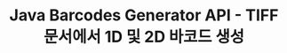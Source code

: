 ---
############################# Static ############################
layout: "auto-gen-gist"
draft: false
path: "ko/assembly/java/barcode/tiff/"
otherformats: PDF HTML XPS MHTML TXT XAML EPUB SVG PS PCL XML OXPS MD EML EMLX MSG 

############################# Head ############################
head_title: "바코드 이미지 문서 및 이메일 메시지를 생성하는 Java API"
head_description: "GroupDocs.Assembly Java API를 사용하면 프로그래머가 문서(PDF, DOC, DOCX, RTF, XLSX, CSV, PPTX) 및 이메일(EML EMLX MSG) 메시지에 바코드를 만들고 추가할 수 있습니다."

############################# Header ############################
title: "Java Barcodes Generator API - TIFF 문서에서 1D 및 2D 바코드 생성"
description: "GroupDocs.Assembly Java API를 사용하면 PDF HTML, XPS, PS, TXT, EPUB, PCL, SVG, 문서 및 이메일(EML, EMLX, MSG) 메시지 내에서 1D 및 2D 바코드 이미지를 생성 및 추가할 수 있습니다."

######################### Download Button #######################
button:
    enable: true

############################# About ############################
about:
    enable: true
    title: "문서 및 이메일에 바코드를 생성하고 삽입하는 방법은 무엇입니까?"
    content: |
       바코드는 인기를 얻고 있으며 오늘날 모든 곳에서 사용됩니다. 1970년대 중반에 식료품점에 등장하기 시작했으며 오늘날에는 책, 티켓, 약물 추적을 위한 병원, 자동차 부품 상점 등에서 찾을 수 있습니다. 이 웹 페이지에서는 Java 애플리케이션에서 문서 및 이메일 내부에 바코드 이미지를 동적으로 생성하고 추가하는 방법을 설명합니다. Java용 GroupDocs.Assembly는 소프트웨어 개발자가 강력한 문서 자동화 및 보고 응용 프로그램을 만드는 데 도움이 되는 매우 유용한 API입니다. PDF, HTML, XPS, Microsoft Office Word, Excel 워크시트, PowerPoint 프레젠테이션, Outlook 전자 메일 등과 같은 많은 인기 있는 문서 형식을 처리하기 위한 지원을 제공합니다. Java API를 사용하면 몇 줄의 코드로 문서와 이메일 메시지에 바코드 이미지를 쉽게 만들고 삽입할 수 있습니다. 또한 바코드 이미지 크기 조정, 앞뒤 색상 변경, 바코드 이미지 해상도 변경, 바코드 텍스트 배치, 글꼴 변경 등과 같은 바코드 이미지 속성 수정을 지원합니다.

############################# content ############################
steps:
    enable: true
    block:
    - title_left: "Java를 통해 TIFF 문서에 바코드 생성"
      content_left: |
       GroupDocs.Assembly Java에는 TIFF 문서 내부에 바코드를 삽입하고 편집하기 위한 완전한 기능이 포함되어 있습니다. 다음 Java 코드 예제는 몇 줄의 코드로 TIFF 문서 내에서 바코드 이미지를 만들고 사용하는 방법을 보여줍니다.

      title_right: "TIFF 파일에 바코드를 추가하는 방법은 무엇입니까?"
      content_right: |
       * [DocumentAssembler](https://apireference.groupdocs.com/assembly/java/com.groupdocs.assembly/DocumentAssembler) 의 인스턴스 생성
       * 샘플 데이터 소스 객체 생성
       * [AssembleDocument](https://apireference.groupdocs.com/assembly/java/com.groupdocs.assembly/DocumentAssembler#assembleDocument-java.io.InputStream-java.io.OutputStream-com.groupdocs.assembly.DataSourceInfo...-) 를 호출합니다 다음 매개변수가 있는 메서드
          * 템플릿 문서를 읽을 스트림.
          * 결과 문서를 작성하는 스트림.
          * 문서 로드 및 저장 옵션.
          * Details 사용할 데이터 소스 개체에 대한 정보입니다.

      gisthash: "ebb6d8215f329f457f843e9a9fc48c9c"
      gistfile: "generate_barcodes_in_presentations.java"     

    - title_left: "시스템 요구 사항"
      content_left: |
       GroupDocs.Assembly Java API는 모든 주요 플랫폼 및 운영 체제에서 지원됩니다. Microsoft Word, Excel, PowerPoint, Outlook, OpenOffice 및 50개 이상의 기타 형식으로 문서를 생성할 수 있습니다. 전체 시스템 요구 사항 가이드를 보려면 [시스템 요구 사항](https://docs.groupdocs.com/assembly/java/system-requirements/)을 방문하십시오. 아래 코드를 실행하기 전에 다음 전제 조건이 컴퓨터에 설치되어 있는지 확인하십시오. 체계:
        * 운영 체제: 마이크로소프트 윈도우, 리눅스, 맥OS
        * 자바 버전 지원: J2SE 7.0(1.7), J2SE 8.0(1.8) 이상
        * [Maven](https://mvnrepository.com/artifact/com.groupdocs/groupdocs-assembly/)에서 최신 버전의 GroupDocs.Assembly Java API 다운로드
        
      title_right: "GroupDocs.Assembly를 사용하는 이유"
      content_right: |
        * 템플릿에서 사용자 정의 문서를 만듭니다.
        * 이메일 첨부 파일을 동적으로 첨부합니다.
        * 문서를 만들고 자동화하는 데 추가 소프트웨어가 필요하지 않습니다.
        * 데이터 소스를 기반으로 출력 문서를 생성합니다.
        * 보고서에 문서 내용을 동적으로 삽입
        * 스프레드시트 조립 중에 수식을 적용합니다.
        * 여러 데이터 형식에 대한 지원 제공
        * 순차적 데이터 작업 지원.

demos:
    enable: true
    

more_formats:
    enable: true


back_to_top:
    enable: true
---